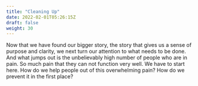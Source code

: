 ```yaml
---
title: "Cleaning Up"
date: 2022-02-01T05:26:15Z
draft: false
weight: 30
---
```


Now that we have found our bigger story, the story that gives us a sense of purpose and clarity, we next turn our attention to what needs to be done. And what jumps out is the unbelievably high number of people who are in pain. So much pain that they can not function very well. We have to start here. How do we help people out of this overwhelming pain? How do we prevent it in the first place?
